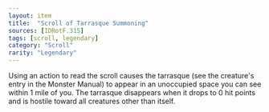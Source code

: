 ```yaml
---
layout: item
title:  "Scroll of Tarrasque Summoning"
sources: [IDRotF.315]
tags: [scroll, legendary]
category: "Scroll"
rarity: "Legendary"
---
```


Using an action to read the scroll causes the tarrasque (see the creature's entry in the Monster Manual) to appear in an unoccupied space you can see within 1 mile of you. The tarrasque disappears when it drops to 0 hit points and is hostile toward all creatures other than itself.